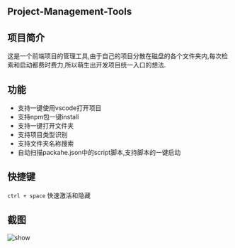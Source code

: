 ## Project-Management-Tools

## 项目简介 

这是一个前端项目的管理工具,由于自己的项目分散在磁盘的各个文件夹内,每次检索和启动都费时费力,所以萌生出开发项目统一入口的想法.
	
## 功能
- 支持一键使用vscode打开项目
- 支持npm包一键install
- 支持一键打开文件夹
- 支持项目类型识别
- 支持文件夹名称搜索
- 自动扫描packahe.json中的script脚本,支持脚本的一键启动

## 快捷键
`ctrl + space` 快速激活和隐藏
## 截图
![show](https://raw.githubusercontent.com/fengtianxi001/Project-Management-Tools/master/screenshots/1.png)

